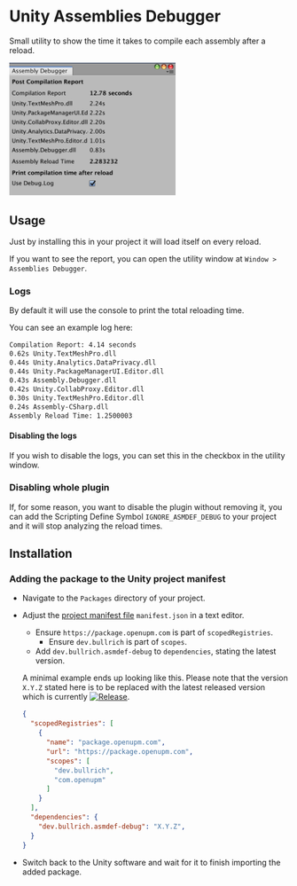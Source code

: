 # Unity Assemblies Debugger

Small utility to show the time it takes to compile each assembly after a reload.

<img src=".github/example.png" width="300">

## Usage

Just by installing this in your project it will load itself on every reload.

If you want to see the report, you can open the utility window at `Window > Assemblies Debugger`.

### Logs

By default it will use the console to print the total reloading time.

You can see an example log here:

```
Compilation Report: 4.14 seconds
0.62s Unity.TextMeshPro.dll
0.44s Unity.Analytics.DataPrivacy.dll
0.44s Unity.PackageManagerUI.Editor.dll
0.43s Assembly.Debugger.dll
0.42s Unity.CollabProxy.Editor.dll
0.30s Unity.TextMeshPro.Editor.dll
0.24s Assembly-CSharp.dll
Assembly Reload Time: 1.2500003
```

#### Disabling the logs

If you wish to disable the logs, you can set this in the checkbox in the utility window.

### Disabling whole plugin

If, for some reason, you want to disable the plugin without removing it, you can add the Scripting Define Symbol 
`IGNORE_ASMDEF_DEBUG` to your project and it will stop analyzing the reload times.

## Installation

### Adding the package to the Unity project manifest

* Navigate to the `Packages` directory of your project.
* Adjust the [project manifest file][Project-Manifest] `manifest.json` in a text editor.
  * Ensure `https://package.openupm.com` is part of `scopedRegistries`.
    * Ensure `dev.bullrich` is part of `scopes`.
  * Add `dev.bullrich.asmdef-debug` to `dependencies`, stating the latest version.

  A minimal example ends up looking like this. 
  Please note that the version `X.Y.Z` stated here is to be replaced with the latest released version which is currently [![Release][Version-Release]][Releases].
  ```json
  {
    "scopedRegistries": [
      {
        "name": "package.openupm.com",
        "url": "https://package.openupm.com",
        "scopes": [
          "dev.bullrich",
          "com.openupm"
        ]
      }
    ],
    "dependencies": {
      "dev.bullrich.asmdef-debug": "X.Y.Z",
    }
  }
  ```
* Switch back to the Unity software and wait for it to finish importing the added package.

[Project-Manifest]: https://docs.unity3d.com/Manual/upm-manifestPrj.html
[Version-Release]: https://img.shields.io/npm/v/dev.bullrich.asmdef-debug?label=openupm&registry_uri=https://package.openupm.com
[Releases]: https://openupm.com/packages/dev.bullrich.asmdef-debug/